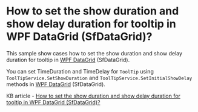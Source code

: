 # How to set the show duration and show delay duration for tooltip in WPF DataGrid (SfDataGrid)?

This sample show cases how to set the show duration and show delay duration for tooltip in [WPF DataGrid](https://www.syncfusion.com/wpf-controls/datagrid) (SfDataGrid).

You can set TimeDuration and TimeDelay for `ToolTip` using `ToolTipService.SetShowDuration` and `ToolTipService.SetInitialShowDelay` methods in [WPF DataGrid](https://www.syncfusion.com/wpf-controls/datagrid) (SfDataGrid).

KB article - [How to set the show duration and show delay duration for tooltip in WPF DataGrid (SfDataGrid)?](https://www.syncfusion.com/kb/6673/how-to-set-the-show-duration-and-show-delay-duration-for-tooltip-in-wpf-datagrid-sfdatagrid)
